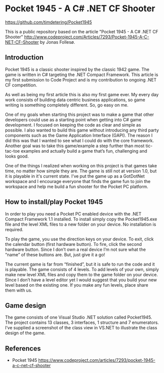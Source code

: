 Pocket 1945 - A C# .NET CF Shooter
===============
<https://github.com/timdetering/Pocket1945>

This is a public repository based on the article "Pocket 1945 - A C# .NET CF Shooter" <http://www.codeproject.com/Articles/7293/Pocket-1945-A-C-NET-CF-Shooter> by Jonas Follesø.

Introduction
---------------
Pocket 1945 is a classic shooter inspired by the classic 1942 game. The game is written in C# targeting the .NET Compact Framework. This article is my first submission to Code Project and is my contribution to ongoing .NET CF competition.

As well as being my first article this is also my first game ever. My every day work consists of building data centric business applications, so game writing is something completely different. So, go easy on me.

One of my goals when starting this project was to make a game that other developers could use as a starting point when getting into C# game development. I focused on keeping the code as clear and simple as possible. I also wanted to build this game without introducing any third party components such as the Game Application Interface (GAPI). The reason I did this was that I wanted to see what I could do with the core framework. Another goal was to take this game/example a step further than most tic-tac-toe examples and actually build a game that’s fun, challenging and looks good.

One of the things I realized when working on this project is that games take time, no matter how simple they are. The game is still not at version 1.0, but it is playable in it's current state. I’ve put the game up as a GotDotNet workspace and I encourage everyone that finds the game fun to join the workspace and help me build a fun shooter for the Pocket PC platform.

How to install/play Pocket 1945
---------------
In order to play you need a Pocket PC enabled device with the .NET Compact Framework 1.1 installed. To install simply copy the Pocket1945.exe file and the level XML files to a new folder on your device. No installation is required.

To play the game, you use the direction keys on your device. To exit, click the calendar button (first hardware button). To fire, click the second hardware button. Since I don’t own a real device I’m not sure what the “name” of these buttons are. But, just give it a go!

The current game is far from “finished”, but it is safe to run the code and it is playable. The game consists of 4 levels. To add levels of your own, simply make new level XML files and copy them to the game folder on your device. Since I don’t have a level editor yet I would suggest that you build your new level based on the existing one. If you make any fun levels, place share them with us.

Game design
---------------
The game consists of one Visual Studio .NET solution called Pocket1945. The project contains 13 classes, 3 interfaces, 1 structure and 7 enumerators. I’ve supplied a screenshot of the class view in VS.NET to illustrate the class design of the game.

References
---------------
 * Pocket 1945 <https://www.codeproject.com/articles/7293/pocket-1945-a-c-net-cf-shooter>